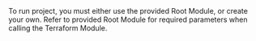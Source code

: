 <html>
  <head></head>

  <body>
    <p1>
        To run project, you must either use the provided Root Module, or create your own. Refer to provided Root Module for required parameters when calling the Terraform Module.
    </p1>
  </body>
</html>
